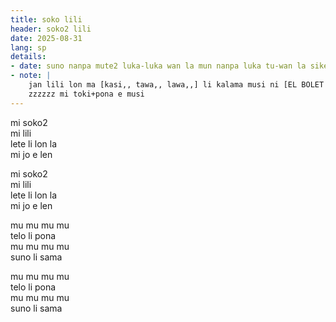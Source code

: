 ```yaml
---
title: soko lili
header: soko2 lili
date: 2025-08-31
lang: sp
details:
- date: suno nanpa mute2 luka-luka wan la mun nanpa luka tu-wan la sike nanpa owe mute2 mute2 wan
- note: |
    jan lili lon ma [kasi,, tawa,, lawa,,] li kalama musi ni [EL BOLET PETITO]  
    zzzzzz mi toki+pona e musi  
---
```


mi soko2  
mi lili  
lete li lon la  
mi jo e len

mi soko2  
mi lili  
lete li lon la  
mi jo e len

mu mu mu mu  
telo li pona  
mu mu mu mu  
suno li sama  

mu mu mu mu  
telo li pona  
mu mu mu mu  
suno li sama  